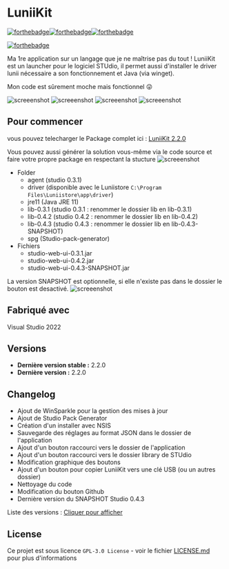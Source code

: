 # LuniiKit
[![forthebadge](https://forthebadge.com/images/badges/made-with-c-sharp.svg)](https://forthebadge.com)[![forthebadge](https://forthebadge.com/images/badges/0-percent-optimized.svg)](https://forthebadge.com)[![forthebadge](https://forthebadge.com/images/badges/built-with-love.svg)](https://forthebadge.com)

[![forthebadge](https://forthebadge.com/images/badges/works-on-my-machine.svg)](https://forthebadge.com)

Ma 1re application sur un langage que je ne maîtrise pas du tout !
LuniiKit est un launcher pour le logiciel STUdio, il permet aussi d'installer le driver lunii nécessaire a son fonctionnement et Java (via winget).

Mon code est sûrement moche mais fonctionnel 😜

![screeenshot](https://i.imgur.com/tlZIEL9.png)
![screeenshot](https://i.imgur.com/iVgnYL7.png)
![screeenshot](https://i.imgur.com/t3BCJYE.png)
![screeenshot](https://i.imgur.com/gfgcrv5.png)

## Pour commencer

vous pouvez telecharger le Package complet ici : [LuniiKit 2.2.0](https://github.com/Seph29/LuniiKit_App/releases/tag/2.2.0)

Vous pouvez aussi générer la solution vous-même via le code source et faire votre propre package en respectant la stucture
![screeenshot](https://i.imgur.com/wKJd5qn.png)

* Folder
  * agent (studio 0.3.1)
  * driver (disponible avec le Luniistore ``C:\Program Files\Luniistore\app\driver``)
  * jre11 (Java JRE 11)
  * lib-0.3.1 (studio 0.3.1 : renommer le dossier lib en lib-0.3.1)
  * lib-0.4.2 (studio 0.4.2 : renommer le dossier lib en lib-0.4.2)
  * lib-0.4.3 (studio 0.4.3 : renommer le dossier lib en lib-0.4.3-SNAPSHOT)
  * spg (Studio-pack-generator)
* Fichiers
  * studio-web-ui-0.3.1.jar
  * studio-web-ui-0.4.2.jar
  * studio-web-ui-0.4.3-SNAPSHOT.jar


La version SNAPSHOT est optionnelle, si elle n'existe pas dans le dossier le bouton est desactivé.
![screeenshot](https://i.imgur.com/oMG3SMA.png)

## Fabriqué avec

Visual Studio 2022

## Versions

- **Dernière version stable :** 2.2.0
- **Dernière version :** 2.2.0

## Changelog

- Ajout de WinSparkle pour la gestion des mises à jour
- Ajout de Studio Pack Generator
- Création d'un installer avec NSIS
- Sauvegarde des réglages au format JSON dans le dossier de l'application
- Ajout d'un bouton raccourci vers le dossier de l'application
- Ajout d'un bouton raccourci vers le dossier library de STUdio
- Modification graphique des boutons
- Ajout d'un bouton pour copier LuniiKit vers une clé USB (ou un autres dossier)
- Nettoyage du code
- Modification du bouton Github
- Dernière version du SNAPSHOT Studio 0.4.3

Liste des versions : [Cliquer pour afficher](https://github.com/Seph29/LuniiKit_App/tags)

## License

Ce projet est sous licence ``GPL-3.0 License`` - voir le fichier [LICENSE.md](LICENSE.md) pour plus d'informations
